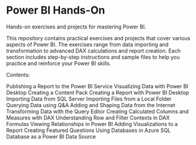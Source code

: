 # Power BI Hands-On

Hands-on exercises and projects for mastering Power BI.

This repository contains practical exercises and projects that cover various aspects of Power BI. The exercises range from data importing and transformation to advanced DAX calculations and report creation. Each section includes step-by-step instructions and sample files to help you practice and reinforce your Power BI skills.

Contents:

Publishing a Report to the Power BI Service
Visualizing Data with Power BI Desktop
Creating a Content Pack
Creating a Report with Power BI Desktop
Importing Data from SQL Server
Importing Files from a Local Folder
Querying Data using Q&A
Adding and Shaping Data from the Internet
Transforming Data with the Query Editor
Creating Calculated Columns and Measures with DAX
Understanding Row and Filter Contexts in DAX Formulas
Viewing Relationships in Power BI
Adding Visualizations to a Report
Creating Featured Questions
Using Databases in Azure SQL Database as a Power BI Data Source
